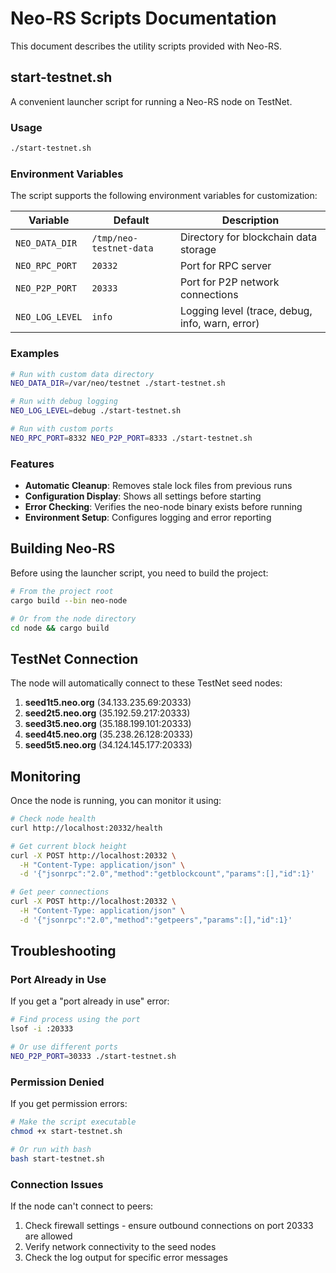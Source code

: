 # Neo-RS Scripts Documentation

This document describes the utility scripts provided with Neo-RS.

## start-testnet.sh

A convenient launcher script for running a Neo-RS node on TestNet.

### Usage

```bash
./start-testnet.sh
```

### Environment Variables

The script supports the following environment variables for customization:

| Variable | Default | Description |
|----------|---------|-------------|
| `NEO_DATA_DIR` | `/tmp/neo-testnet-data` | Directory for blockchain data storage |
| `NEO_RPC_PORT` | `20332` | Port for RPC server |
| `NEO_P2P_PORT` | `20333` | Port for P2P network connections |
| `NEO_LOG_LEVEL` | `info` | Logging level (trace, debug, info, warn, error) |

### Examples

```bash
# Run with custom data directory
NEO_DATA_DIR=/var/neo/testnet ./start-testnet.sh

# Run with debug logging
NEO_LOG_LEVEL=debug ./start-testnet.sh

# Run with custom ports
NEO_RPC_PORT=8332 NEO_P2P_PORT=8333 ./start-testnet.sh
```

### Features

- **Automatic Cleanup**: Removes stale lock files from previous runs
- **Configuration Display**: Shows all settings before starting
- **Error Checking**: Verifies the neo-node binary exists before running
- **Environment Setup**: Configures logging and error reporting

## Building Neo-RS

Before using the launcher script, you need to build the project:

```bash
# From the project root
cargo build --bin neo-node

# Or from the node directory
cd node && cargo build
```

## TestNet Connection

The node will automatically connect to these TestNet seed nodes:

1. **seed1t5.neo.org** (34.133.235.69:20333)
2. **seed2t5.neo.org** (35.192.59.217:20333)
3. **seed3t5.neo.org** (35.188.199.101:20333)
4. **seed4t5.neo.org** (35.238.26.128:20333)
5. **seed5t5.neo.org** (34.124.145.177:20333)

## Monitoring

Once the node is running, you can monitor it using:

```bash
# Check node health
curl http://localhost:20332/health

# Get current block height
curl -X POST http://localhost:20332 \
  -H "Content-Type: application/json" \
  -d '{"jsonrpc":"2.0","method":"getblockcount","params":[],"id":1}'

# Get peer connections
curl -X POST http://localhost:20332 \
  -H "Content-Type: application/json" \
  -d '{"jsonrpc":"2.0","method":"getpeers","params":[],"id":1}'
```

## Troubleshooting

### Port Already in Use

If you get a "port already in use" error:

```bash
# Find process using the port
lsof -i :20333

# Or use different ports
NEO_P2P_PORT=30333 ./start-testnet.sh
```

### Permission Denied

If you get permission errors:

```bash
# Make the script executable
chmod +x start-testnet.sh

# Or run with bash
bash start-testnet.sh
```

### Connection Issues

If the node can't connect to peers:

1. Check firewall settings - ensure outbound connections on port 20333 are allowed
2. Verify network connectivity to the seed nodes
3. Check the log output for specific error messages